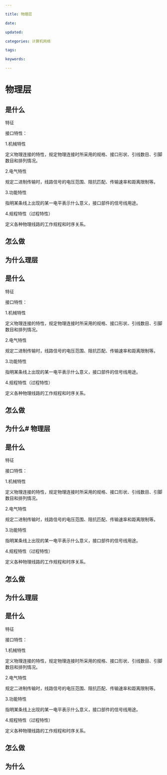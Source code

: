 ```yaml
---

title: 物理层

date: 

updated: 

categories: 计算机网络

tags: 

keywords: 

---
```

# 物理层

## 是什么

特征

接口特性：

1.机械特性

定义物理连接的特性，规定物理连接时所采用的规格、接口形状、引线数目、引脚数目和排列情况。

2.电气特性

规定二进制传输时，线路信号的电压范围、阻抗匹配、传输速率和距离限制等。

3.功能特性

指明某条线上出现的某一电平表示什么意义，接口部件的信号线用途。

4.规程特性（过程特性）

定义各种物理线路的工作规程和时序关系。

## 怎么做

## 为什么理层

## 是什么

特征

接口特性：

1.机械特性

定义物理连接的特性，规定物理连接时所采用的规格、接口形状、引线数目、引脚数目和排列情况。

2.电气特性

规定二进制传输时，线路信号的电压范围、阻抗匹配、传输速率和距离限制等。

3.功能特性

指明某条线上出现的某一电平表示什么意义，接口部件的信号线用途。

4.规程特性（过程特性）

定义各种物理线路的工作规程和时序关系。

## 怎么做

## 为什么# 物理层

## 是什么

特征

接口特性：

1.机械特性

定义物理连接的特性，规定物理连接时所采用的规格、接口形状、引线数目、引脚数目和排列情况。

2.电气特性

规定二进制传输时，线路信号的电压范围、阻抗匹配、传输速率和距离限制等。

3.功能特性

指明某条线上出现的某一电平表示什么意义，接口部件的信号线用途。

4.规程特性（过程特性）

定义各种物理线路的工作规程和时序关系。

## 怎么做

## 为什么理层

## 是什么

特征

接口特性：

1.机械特性

定义物理连接的特性，规定物理连接时所采用的规格、接口形状、引线数目、引脚数目和排列情况。

2.电气特性

规定二进制传输时，线路信号的电压范围、阻抗匹配、传输速率和距离限制等。

3.功能特性

指明某条线上出现的某一电平表示什么意义，接口部件的信号线用途。

4.规程特性（过程特性）

定义各种物理线路的工作规程和时序关系。

## 怎么做

## 为什么